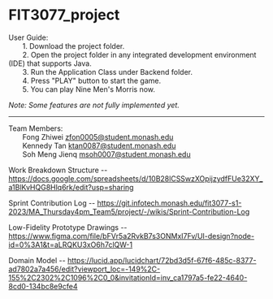 # FIT3077_project

User Guide: <br />
&nbsp;&nbsp;&nbsp;&nbsp;&nbsp;&nbsp; 1. Download the project folder. <br />
&nbsp;&nbsp;&nbsp;&nbsp;&nbsp;&nbsp; 2. Open the project folder in any integrated development environment (IDE) that supports Java. <br />
&nbsp;&nbsp;&nbsp;&nbsp;&nbsp;&nbsp; 3. Run the Application Class under Backend folder. <br />
&nbsp;&nbsp;&nbsp;&nbsp;&nbsp;&nbsp; 4. Press "PLAY" button to start the game. <br />
&nbsp;&nbsp;&nbsp;&nbsp;&nbsp;&nbsp; 5. You can play Nine Men's Morris now. <br />

<i> Note: Some features are not fully implemented yet. </i> <br/>

__________________________________________________________________________________________________________________________________________

Team Members: <br />
&nbsp;&nbsp;&nbsp;&nbsp;&nbsp;&nbsp; Fong Zhiwei zfon0005@student.monash.edu<br />
&nbsp;&nbsp;&nbsp;&nbsp;&nbsp;&nbsp; Kennedy Tan ktan0087@student.monash.edu<br />
&nbsp;&nbsp;&nbsp;&nbsp;&nbsp;&nbsp; Soh Meng Jienq msoh0007@student.monash.edu 

Work Breakdown Structure -- https://docs.google.com/spreadsheets/d/10B28lCSSwzXOpijzydfFUe32XY_a1BlKvHQG8Hlq6rk/edit?usp=sharing

Sprint Contribution Log -- https://git.infotech.monash.edu/fit3077-s1-2023/MA_Thursday4pm_Team5/project/-/wikis/Sprint-Contribution-Log

Low-Fidelity Prototype Drawings -- https://www.figma.com/file/bFVr5a2RvkB7s3ONMxI7Fv/UI-design?node-id=0%3A1&t=aLRQKU3xO6h7clQW-1 

Domain Model -- https://lucid.app/lucidchart/72bd3d5f-67f6-485c-8377-ad7802a7a456/edit?viewport_loc=-149%2C-155%2C2302%2C1096%2C0_0&invitationId=inv_ca1797a5-fe22-4640-8cd0-134bc8e9cfe4 
